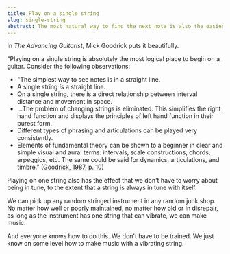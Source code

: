 ```yaml
---
title: Play on a single string
slug: single-string
abstract: The most natural way to find the next note is also the easiest way to move up and down the fretboard.
---
```


In _The Advancing Guitarist_, 
Mick Goodrick puts it beautifully.

"Playing on a single string is absolutely the most logical place to begin on a guitar.
Consider the following observations:

* "The simplest way to see notes is in a straight line.
* A single string *is* a straight line.
* On a single string, there is a direct relationship between interval distance and movement in space.
* ...The problem of changing strings is eliminated.
This simplifies the right hand function and displays the principles of left hand function in their purest form.
* Different types of phrasing and articulations can be played very consistently.
* Elements of fundamental theory can be shown to a beginner in clear and simple visual and aural terms:
intervals, scale constructions, chords, arpeggios, etc.
The same could be said for dynamics, articulations, and timbre."
[(Goodrick, 1987, p. 10)](references#goodrick-1987)

Playing on one string also has the effect that we don't have to worry about being in tune,
to the extent that a string is always in tune with itself.

We can pick up any random stringed instrument in any random junk shop.
No matter how well or poorly maintained,
no matter how old or in disrepair,
as long as the instrument has one string that can vibrate,
we can make music.

And everyone knows how to do this.
We don't have to be trained.
We just know on some level how to make music with a vibrating string.



